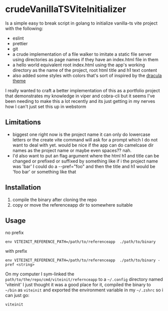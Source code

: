 # crudeVanillaTSViteInitializer

Is a simple easy to break script in golang to
initialize vanilla-ts vite project with the
following:

- eslint
- prettier
- git
- a crude implementation of a file walker to
  imitate a static file server using
  directories as page names if they have an
  index.html file in them
- a hello world equivalent root index.html
  using the app's working directory as the
  name of the project, root html title and h1 text
  content
- also added some styles with colors  that's 
  sort of inspired by the [ dracula theme ][1]

I really wanted to craft a better
implementation of this as a portfolio project
that demonstrates my knowledge in viper and
cobra-cli but it seems I've been needing to
make this a lot recently and its just getting
in my nerves how I can't just set this up in
webstorm 

## Limitations

- biggest one right now is the project name it 
  can only do lowercase letters or the create 
  vite command will ask for a prompt which I 
  do not want to deal with yet. would be nice 
  if the app can do camelcase dir names as the 
  project name or maybe even spaces?? nah.
- I'd also want to put an flag argument where 
  the html h1 and title can be changed or 
  prefixed or suffixed by something like if i 
  the project name was 'bar' I could do a 
  --pref="foo" and then the title and h1 would 
  be 'foo bar' or something like that

## Installation 

1. compile the binary after cloning the repo
2. copy or move the referenceapp dir to 
   somewhere suitable

## Usage

no prefix
```shell
env VITEINIT_REFERENCE_PATH=/path/to/referenceapp  ./path/to/binary
```

with prefix
```shell
env VITEINIT_REFERENCE_PATH=/path/to/referenceapp  ./path/to/binary -pref <string>
```

On my computer I sym-linked the 
`path/to/the/repo/cmd/viteinit/refernceapp` to a 
`~/.config` directory named 'viteinit' I just 
thought it was a good place for it, compiled the 
binary to `~/bin` as `viteinit` and exported 
the environment variable in my `~/.zshrc` so i 
can just go:

```shell
viteinit
```

[1]: https://draculatheme.com/contribute